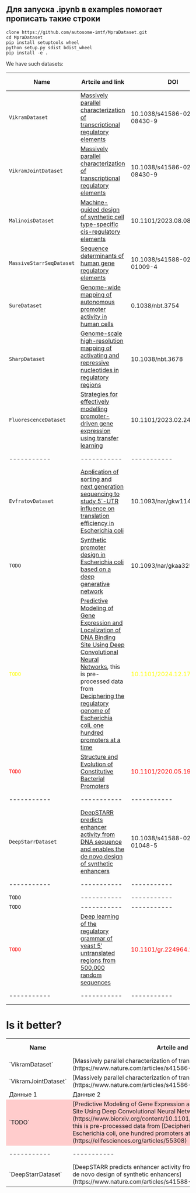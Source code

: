 ## Для запуска .ipynb в examples помогает прописать такие строки

    clone https://github.com/autosome-imtf/MpraDataset.git
    cd MpraDataset
    pip install setuptools wheel
    python setup.py sdist bdist_wheel
    pip install -e .

We have such datasets:

| Name | Artcile and link | DOI | Cell context |
| ----------- | ----------- | ----------- | ----------- |
| `VikramDataset` | [Massively parallel characterization of transcriptional regulatory elements](https://www.nature.com/articles/s41586-024-08430-9) | 10.1038/s41586-024-08430-9 | Human |
| `VikramJointDataset` | [Massively parallel characterization of transcriptional regulatory elements](https://www.nature.com/articles/s41586-024-08430-9) | 10.1038/s41586-024-08430-9 | Human |
| `MalinoisDataset` | [Machine-guided design of synthetic cell type-specific cis-regulatory elements](https://pmc.ncbi.nlm.nih.gov/articles/PMC10441439/) | 10.1101/2023.08.08.552077 | Human |
| `MassiveStarrSeqDataset` | [Sequence determinants of human gene regulatory elements](https://www.nature.com/articles/s41588-021-01009-4#citeas) | 10.1038/s41588-021-01009-4 | Human |
| `SureDataset` | [Genome-wide mapping of autonomous promoter activity in human cells](https://pubmed.ncbi.nlm.nih.gov/28024146/) | 0.1038/nbt.3754 | Human | 
| `SharpDataset` | [Genome-scale high-resolution mapping of activating and repressive nucleotides in regulatory regions](https://pmc.ncbi.nlm.nih.gov/articles/PMC5125825/) | 10.1038/nbt.3678 | Human |
| `FluorescenceDataset` | [Strategies for effectively modelling promoter-driven gene expression using transfer learning](https://pmc.ncbi.nlm.nih.gov/articles/PMC10002662/) | 10.1101/2023.02.24.529941| Human |
| ----------- | ----------- | ----------- | ----------- |
| `EvfratovDataset` | [Application of sorting and next generation sequencing to study 5΄-UTR influence on translation efficiency in Escherichia coli](https://academic.oup.com/nar/article/45/6/3487/2605795) | 10.1093/nar/gkw1141 | Bacteria |
| `TODO` | [Synthetic promoter design in Escherichia coli based on a deep generative network](https://academic.oup.com/nar/article/48/12/6403/5837049) | 10.1093/nar/gkaa325 | Bacteria |
| <span style="color:yellow">`TODO`</span> | <span style="color:yellow">[Predictive Modeling of Gene Expression and Localization of DNA Binding Site Using Deep Convolutional Neural Networks](https://www.biorxiv.org/content/10.1101/2024.12.17.629042v1.abstract)</span>, this is pre-processed data from [Deciphering the regulatory genome of Escherichia coli, one hundred promoters at a time](https://elifesciences.org/articles/55308) | <span style="color:yellow">10.1101/2024.12.17.629042</span> | <span style="color:yellow">Bacteria</span> |
| <span style="color:red">`TODO`</span> | <span style="color:red">[Structure and Evolution of Constitutive Bacterial Promoters](https://www.biorxiv.org/content/10.1101/2020.05.19.104232v1)</span> | <span style="color:red">10.1101/2020.05.19.104232</span> | <span style="color:red">Bacteria</span> |
| ----------- | ----------- | ----------- | ----------- |
| `DeepStarrDataset` | [DeepSTARR predicts enhancer activity from DNA sequence and enables the de novo design of synthetic enhancers](https://www.nature.com/articles/s41588-022-01048-5) | 10.1038/s41588-022-01048-5 | Drosophila |
| ----------- | ----------- | ----------- | ----------- |
| `TODO` | ----------- | ----------- | Yeast |
| `TODO` | ----------- | ----------- | Yeast |
| <span style="color:red">`TODO`</span> | <span style="color:red">[Deep learning of the regulatory grammar of yeast 5′ untranslated regions from 500,000 random sequences](https://genome.cshlp.org/content/27/12/2015)</span> | <span style="color:red">10.1101/gr.224964.117</span> | <span style="color:red">Yeast</span> |
| ----------- | ----------- | ----------- | ----------- |

# Is it better?

<table>
  <tr>
    <th>Name</th>
    <th>Artcile and link</th>
    <th>DOI</th>
    <th>Cell context</th>
  </tr>
  <tr>
    <td>`VikramDataset`</td>
    <td>[Massively parallel characterization of transcriptional regulatory elements](https://www.nature.com/articles/s41586-024-08430-9)</td>
    <td>10.1038/s41586-024-08430-9</td>
    <td>Human</td>
  </tr>
  <tr>
    <td>`VikramJointDataset`</td>
    <td>[Massively parallel characterization of transcriptional regulatory elements](https://www.nature.com/articles/s41586-024-08430-9)</td>
    <td>10.1038/s41586-024-08430-9</td>
    <td>Human</td>
  </tr>
  <tr>
    <td>Данные 1</td>
    <td>Данные 2</td>
    <td>Данные 3</td>
    <td></td>
  </tr>
  <tr style="background-color: #ffcccc;">
    <td>`TODO`</td>
    <td>[Predictive Modeling of Gene Expression and Localization of DNA Binding Site Using Deep Convolutional Neural Networks](https://www.biorxiv.org/content/10.1101/2024.12.17.629042v1.abstract), this is pre-processed data from [Deciphering the regulatory genome of Escherichia coli, one hundred promoters at a time](https://elifesciences.org/articles/55308)</td>
    <td>10.1101/2024.12.17.629042</td>
    <td>Bacteria</td>
  </tr>
  <tr>
    <td>-----------</td>
    <td>-----------</td>
    <td>-----------</td>
    <td>-----------</td>
  </tr>
    <td>`DeepStarrDataset`</td>
    <td>[DeepSTARR predicts enhancer activity from DNA sequence and enables the de novo design of synthetic enhancers](https://www.nature.com/articles/s41588-022-01048-5)</td>
    <td>10.1038/s41588-022-01048-5 ]</td>
    <td>Drosophila</td>
</table>
